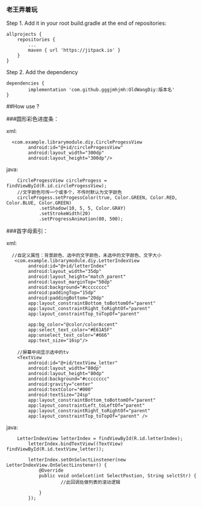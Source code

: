 ### 老王弄着玩


Step 1. Add it in your root build.gradle at the end of repositories:

	allprojects {
		repositories {
			...
			maven { url 'https://jitpack.io' }
		}
	}
  
Step 2. Add the dependency

	dependencies {
	        implementation 'com.github.gggjmhjmh:OldWangDiy:版本名'
	}


##How use ?

###圆形彩色进度条：

xml:
```
  <com.example.librarymodule.diy.CircleProgessView
        android:id="@+id/circleProgessView"
        android:layout_width="300dp"
        android:layout_height="300dp"/>
```
java:

        CircleProgessView circleProgess = findViewById(R.id.circleProgessView);
        //文字颜色可传一个或多个，不传时默认为文字颜色
        circleProgess.setProgessColor(true, Color.GREEN, Color.RED, Color.BLUE, Color.GREEN)
                .setShadow(10, 5, 5, Color.GRAY)
                .setStrokeWidth(20)
                .setProgressAnimation(80, 500);


###首字母索引：

xml:

```
  //自定义属性：背景颜色、选中的文字颜色，未选中的文字颜色、文字大小
   <com.example.librarymodule.diy.LetterIndexView
        android:id="@+id/letterIndex"
        android:layout_width="35dp"
        android:layout_height="match_parent"
        android:layout_marginTop="50dp"
        android:background="#cccccccc"
        android:paddingTop="15dp"
        android:paddingBottom="20dp"
        app:layout_constraintBottom_toBottomOf="parent"
        app:layout_constraintRight_toRightOf="parent"
        app:layout_constraintTop_toTopOf="parent"

        app:bg_color="@color/colorAccent"
        app:select_text_color="#E61A5F"
        app:unselect_text_color="#666"
        app:text_size="16sp"/>

    //屏幕中间显示选中的tv
    <TextView
        android:id="@+id/textView_letter"
        android:layout_width="80dp"
        android:layout_height="80dp"
        android:background="#cccccccc"
        android:gravity="center"
        android:textColor="#000"
        android:textSize="24sp"
        app:layout_constraintBottom_toBottomOf="parent"
        app:layout_constraintLeft_toLeftOf="parent"
        app:layout_constraintRight_toRightOf="parent"
        app:layout_constraintTop_toTopOf="parent" />
```
java:
```
	LetterIndexView letterIndex = findViewById(R.id.letterIndex);
        letterIndex.bindTextView((TextView) findViewById(R.id.textView_letter));

        letterIndex.setOnSelectLinstener(new LetterIndexView.OnSelectLinstener() {
            @Override
            public void onSelcet(int SelectPostion, String selctStr) {
                    //此回调处做列表的滚动逻辑

            }
        });
```
